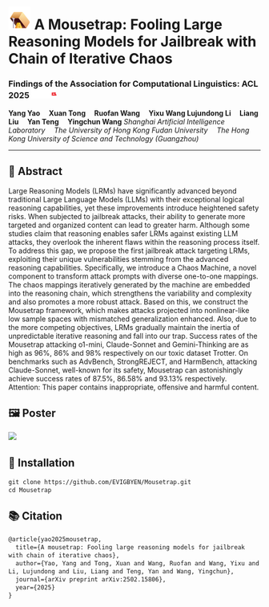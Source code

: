 # <img src="Figures/mousetrap_logo.png" alt="icon" width="45"/> A Mousetrap: Fooling Large Reasoning Models for Jailbreak with Chain of Iterative Chaos

### Findings of the Association for Computational Linguistics: ACL 2025 <img src="Figures/acl_logo.png" alt="icon" width="50"/>

**Yang Yao  Xuan Tong  Ruofan Wang  Yixu Wang
Lujundong Li  Liang Liu  Yan Teng  Yingchun Wang**
*Shanghai Artificial Intelligence Laboratory  The University of Hong Kong*
*Fudan University   The Hong Kong University of Science and Technology (Guangzhou)*

---

## 🧠 Abstract

Large Reasoning Models (LRMs) have significantly advanced beyond traditional Large Language Models (LLMs) with their exceptional logical reasoning capabilities, yet these improvements introduce heightened safety risks. When subjected to jailbreak attacks, their ability to generate more targeted and organized content can lead to greater harm. Although some studies claim that reasoning enables safer LRMs against existing LLM attacks, they overlook the inherent flaws within the reasoning process itself. To address this gap, we propose the first jailbreak attack targeting LRMs, exploiting their unique vulnerabilities stemming from the advanced reasoning capabilities. Specifically, we introduce a Chaos Machine, a novel component to transform attack prompts with diverse one-to-one mappings. The chaos mappings iteratively generated by the machine are embedded into the reasoning chain, which strengthens the variability and complexity and also promotes a more robust attack. Based on this, we construct the Mousetrap framework, which makes attacks projected into nonlinear-like low sample spaces with mismatched generalization enhanced. Also, due to the more competing objectives, LRMs gradually maintain the inertia of unpredictable iterative reasoning and fall into our trap. Success rates of the Mousetrap attacking o1-mini, Claude-Sonnet and Gemini-Thinking are as high as 96%, 86% and 98% respectively on our toxic dataset Trotter. On benchmarks such as AdvBench, StrongREJECT, and HarmBench, attacking Claude-Sonnet, well-known for its safety, Mousetrap can astonishingly achieve success rates of 87.5%, 86.58% and 93.13% respectively. Attention: This paper contains inappropriate, offensive and harmful content.

## 🖼️ Poster

<img src="Figures/poster.jpg">

## 🧪 Installation

```
git clone https://github.com/EVIGBYEN/Mousetrap.git
cd Mousetrap
```

## 📚 Citation

```
@article{yao2025mousetrap,
  title={A mousetrap: Fooling large reasoning models for jailbreak with chain of iterative chaos},
  author={Yao, Yang and Tong, Xuan and Wang, Ruofan and Wang, Yixu and Li, Lujundong and Liu, Liang and Teng, Yan and Wang, Yingchun},
  journal={arXiv preprint arXiv:2502.15806},
  year={2025}
}
```